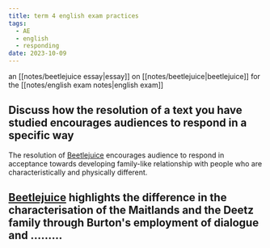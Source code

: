 ```yaml
---
title: term 4 english exam practices
tags:
  - AE
  - english
  - responding
date: 2023-10-09
---
```

an [[notes/beetlejuice essay|essay]] on [[notes/beetlejuice|beetlejuice]] for the [[notes/english exam notes|english exam]]
## Discuss how the resolution of a text you have studied encourages audiences to respond in a specific way
The resolution of <u>Beetlejuice</u> encourages audience to respond in acceptance towards developing family-like relationship with people who are characteristically and physically different.

<u>Beetlejuice</u> highlights the difference in the characterisation of the Maitlands and the Deetz family through Burton's employment of dialogue and .........
- 